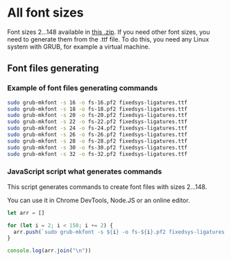 # All font sizes

Font sizes 2...148 available in [this .zip](./fixedsys-excelsior-pf2/2-148_generated.zip). If you need other font sizes, you need to generate them from the .ttf file. To do this, you need any Linux system with GRUB, for example a virtual machine.

## Font files generating

### Example of font files generating commands

```sh
sudo grub-mkfont -s 16 -o fs-16.pf2 fixedsys-ligatures.ttf
sudo grub-mkfont -s 18 -o fs-18.pf2 fixedsys-ligatures.ttf
sudo grub-mkfont -s 20 -o fs-20.pf2 fixedsys-ligatures.ttf
sudo grub-mkfont -s 22 -o fs-22.pf2 fixedsys-ligatures.ttf
sudo grub-mkfont -s 24 -o fs-24.pf2 fixedsys-ligatures.ttf
sudo grub-mkfont -s 26 -o fs-26.pf2 fixedsys-ligatures.ttf
sudo grub-mkfont -s 28 -o fs-28.pf2 fixedsys-ligatures.ttf
sudo grub-mkfont -s 30 -o fs-30.pf2 fixedsys-ligatures.ttf
sudo grub-mkfont -s 32 -o fs-32.pf2 fixedsys-ligatures.ttf
```

### JavaScript script what generates commands

This script generates commands to create font files with sizes 2...148.

You can use it in Chrome DevTools, Node.JS or an online editor.

```js
let arr = []

for (let i = 2; i < 150; i += 2) {
  arr.push(`sudo grub-mkfont -s ${i} -o fs-${i}.pf2 fixedsys-ligatures.ttf`)
}

console.log(arr.join("\n"))
```
